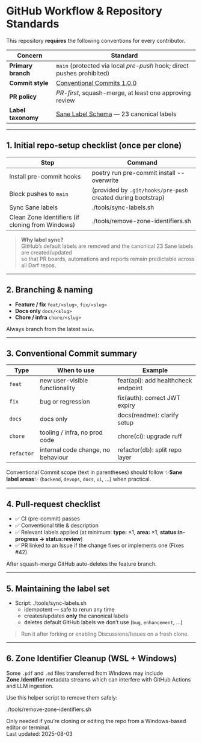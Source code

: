 # GitHub Workflow & Repository Standards

This repository **requires** the following conventions for every contributor.

| Concern | Standard |
|---------|----------|
| **Primary branch** | `main` (protected via local *pre-push* hook; direct pushes prohibited) |
| **Commit style**   | [Conventional Commits 1.0.0](https://www.conventionalcommits.org) |
| **PR policy**      | *PR-first*, squash-merge, at least one approving review |
| **Label taxonomy** | [Sane Label Schema](https://github.com/sane-labels/sane-labels) — 23 canonical labels |

---

## 1. Initial repo-setup checklist (once per clone)

| Step | Command |
|------|---------|
| Install pre-commit hooks | poetry run pre-commit install --overwrite |
| Block pushes to `main`   | (provided by `.git/hooks/pre-push` created during bootstrap) |
| Sync Sane labels         | ./tools/sync-labels.sh |
| Clean Zone Identifiers (if cloning from Windows) | ./tools/remove-zone-identifiers.sh |

> **Why label sync?**  
> GitHub’s default labels are removed and the canonical 23 Sane labels are created/updated  
> so that PR boards, automations and reports remain predictable across all Darf repos.

---

## 2. Branching & naming

* **Feature / fix**   `feat/<slug>`, `fix/<slug>`
* **Docs only**       `docs/<slug>`
* **Chore / infra**   `chore/<slug>`

Always branch from the latest `main`.

---

## 3. Conventional Commit summary

| Type | When to use | Example |
|------|-------------|---------|
| `feat`   | new user-visible functionality | feat(api): add healthcheck endpoint |
| `fix`    | bug or regression               | fix(auth): correct JWT expiry       |
| `docs`   | docs only                       | docs(readme): clarify setup         |
| `chore`  | tooling / infra, no prod code   | chore(ci): upgrade ruff             |
| `refactor` | internal code change, no behaviour | refactor(db): split repo layer |

Conventional Commit scope (text in parentheses) should follow ✨**Sane label areas**✨ (`backend`, `devops`, `docs`, `ui`, …) when practical.

---

## 4. Pull-request checklist

* ✅ CI (pre-commit) passes
* ✅ Conventional title & description
* ✅ Relevant labels applied (at minimum: **type:** ×1, **area:** ×1, **status:in-progress → status:review**)
* ✅ PR linked to an Issue if the change fixes or implements one (Fixes #42)

After squash-merge GitHub auto-deletes the feature branch.

---

## 5. Maintaining the label set

* Script: ./tools/sync-labels.sh  
  * idempotent — safe to rerun any time  
  * creates/updates **only** the canonical labels  
  * deletes default GitHub labels we don’t use (`bug`, `enhancement`, …)

> Run it after forking or enabling Discussions/Issues on a fresh clone.

---

## 6. Zone Identifier Cleanup (WSL + Windows)

Some `.pdf` and `.md` files transferred from Windows may include **Zone.Identifier** metadata streams which can interfere with GitHub Actions and LLM ingestion.

Use this helper script to remove them safely:

./tools/remove-zone-identifiers.sh

Only needed if you’re cloning or editing the repo from a Windows-based editor or terminal.  
Last updated: 2025-08-03
